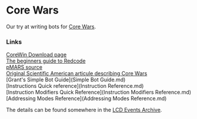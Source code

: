Core Wars
=========

Our try at writing bots for [Core Wars](http://www.corewars.org/).

### Links

[CoreWin Download page](http://corewar.co.uk/wendell/download.htm)  
[The beginners guide to Redcode](http://vyznev.net/corewar/guide.html)  
[pMARS source](http://sourceforge.net/projects/corewar/)  
[Original Scientific American articule describing Core Wars](http://corewar.co.uk/vogtmann/first.htm)  
[Grant's Simple Bot Guide](Simple Bot Guide.md)  
[Instructions Quick reference](Instruction Reference.md)  
[Instruction Modifiers Quick Reference](Instruction Modifiers Reference.md)  
[Addressing Modes Reference](Addressing Modes Reference.md)

The details can be found somewhere in the [LCD Events Archive](http://leedscodedojo.github.io/archive.html).
